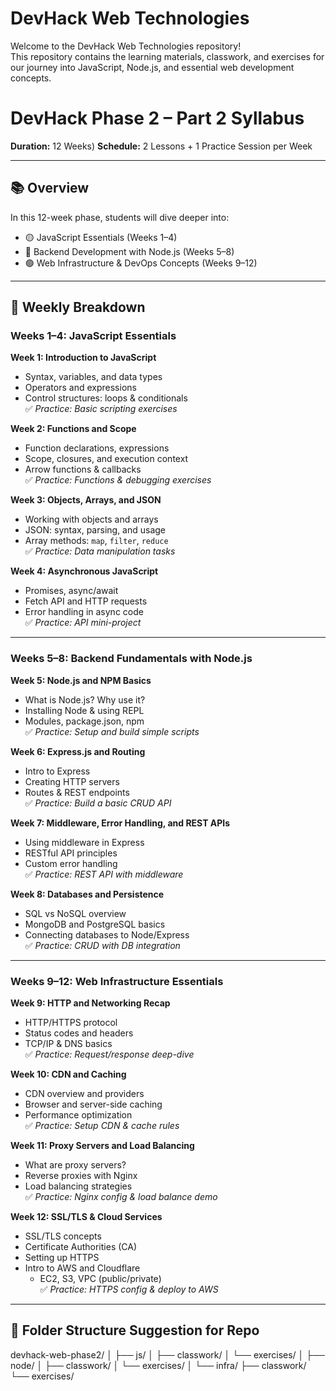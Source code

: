 # DevHack Web Technologies

Welcome to the DevHack Web Technologies repository!  
This repository contains the learning materials, classwork, and exercises for our journey into JavaScript, Node.js, and essential web development concepts.

# DevHack Phase 2 – Part 2 Syllabus  
**Duration:** 12 Weeks)
**Schedule:** 2 Lessons + 1 Practice Session per Week  

---

## 📚 Overview

In this 12-week phase, students will dive deeper into:
- 🟡 JavaScript Essentials (Weeks 1–4)
- 🔵 Backend Development with Node.js (Weeks 5–8)
- 🟢 Web Infrastructure & DevOps Concepts (Weeks 9–12)

---

## 📆 Weekly Breakdown

### Weeks 1–4: JavaScript Essentials

**Week 1: Introduction to JavaScript**
- Syntax, variables, and data types
- Operators and expressions
- Control structures: loops & conditionals  
✅ _Practice: Basic scripting exercises_

**Week 2: Functions and Scope**
- Function declarations, expressions
- Scope, closures, and execution context
- Arrow functions & callbacks  
✅ _Practice: Functions & debugging exercises_

**Week 3: Objects, Arrays, and JSON**
- Working with objects and arrays
- JSON: syntax, parsing, and usage
- Array methods: `map`, `filter`, `reduce`  
✅ _Practice: Data manipulation tasks_

**Week 4: Asynchronous JavaScript**
- Promises, async/await
- Fetch API and HTTP requests
- Error handling in async code  
✅ _Practice: API mini-project_

---

### Weeks 5–8: Backend Fundamentals with Node.js

**Week 5: Node.js and NPM Basics**
- What is Node.js? Why use it?
- Installing Node & using REPL
- Modules, package.json, npm  
✅ _Practice: Setup and build simple scripts_

**Week 6: Express.js and Routing**
- Intro to Express
- Creating HTTP servers
- Routes & REST endpoints  
✅ _Practice: Build a basic CRUD API_

**Week 7: Middleware, Error Handling, and REST APIs**
- Using middleware in Express
- RESTful API principles
- Custom error handling  
✅ _Practice: REST API with middleware_

**Week 8: Databases and Persistence**
- SQL vs NoSQL overview
- MongoDB and PostgreSQL basics
- Connecting databases to Node/Express  
✅ _Practice: CRUD with DB integration_

---

### Weeks 9–12: Web Infrastructure Essentials

**Week 9: HTTP and Networking Recap**
- HTTP/HTTPS protocol
- Status codes and headers
- TCP/IP & DNS basics  
✅ _Practice: Request/response deep-dive_

**Week 10: CDN and Caching**
- CDN overview and providers
- Browser and server-side caching
- Performance optimization  
✅ _Practice: Setup CDN & cache rules_

**Week 11: Proxy Servers and Load Balancing**
- What are proxy servers?
- Reverse proxies with Nginx
- Load balancing strategies  
✅ _Practice: Nginx config & load balance demo_

**Week 12: SSL/TLS & Cloud Services**
- SSL/TLS concepts
- Certificate Authorities (CA)
- Setting up HTTPS
- Intro to AWS and Cloudflare
  - EC2, S3, VPC (public/private)  
✅ _Practice: HTTPS config & deploy to AWS_

---

## 📁 Folder Structure Suggestion for Repo
devhack-web-phase2/ │ ├── js/ │ ├── classwork/ │ └── exercises/ │ ├── node/ │ ├── classwork/ │ └── exercises/ │ └── infra/ ├── classwork/ └── exercises/

